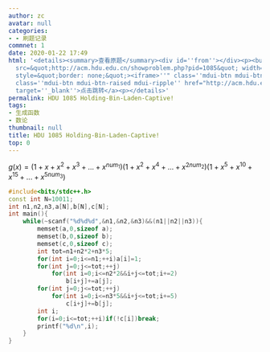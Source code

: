 ```yaml
---
author: zc
avatar: null
categories:
- - 刷题记录
commnet: 1
date: 2020-01-22 17:49
html: '<details><summary>查看原题</summary><div id=''from''></div><p><button onclick="document.getElementById(''from'').innerHTML=''<iframe
  src=&quot;http://acm.hdu.edu.cn/showproblem.php?pid=1085&quot; width=100% height=800px
  style=&quot;border: none;&quot;><iframe>''" class=''mdui-btn mdui-btn-raised mdui-ripple''>点击加载</button><a
  class=''mdui-btn mdui-btn-raised mdui-ripple'' href="http://acm.hdu.edu.cn/showproblem.php?pid=1085"
  target=''_blank''>点击跳转</a><p></details>'
permalink: HDU 1085 Holding-Bin-Laden-Captive!
tags:
- 生成函数
- 数论
thumbnail: null
title: HDU 1085 Holding-Bin-Laden-Captive!
top: 0
---
```

$g(x)=(1+x+x^2+x^3+...+x^{num_1})(1+x^2+x^4+...+x^{2num_2})(1+x^5+x^{10}+x^{15}+...+x^{5num_3})$
```cpp
#include<bits/stdc++.h>
const int N=10011;
int n1,n2,n3,a[N],b[N],c[N];
int main(){
    while(~scanf("%d%d%d",&n1,&n2,&n3)&&(n1||n2||n3)){
        memset(a,0,sizeof a);
        memset(b,0,sizeof b);
        memset(c,0,sizeof c);
        int tot=n1+n2*2+n3*5;
        for(int i=0;i<=n1;++i)a[i]=1;
        for(int j=0;j<=tot;++j)
            for(int i=0;i<=n2*2&&i+j<=tot;i+=2)
                b[i+j]+=a[j];
        for(int j=0;j<=tot;++j)
            for(int i=0;i<=n3*5&&i+j<=tot;i+=5)
                c[i+j]+=b[j];
        int i;
        for(i=0;i<=tot;++i)if(!c[i])break;
        printf("%d\n",i);
    }
}
```

